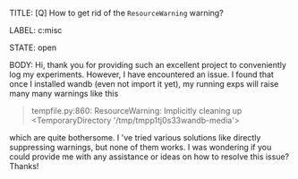 TITLE:
[Q] How to get rid of the `ResourceWarning` warning?

LABEL:
c:misc

STATE:
open

BODY:
Hi, thank you for providing such an excellent project to conveniently log my experiments.
However, I have encountered an issue. I found that once I installed wandb (even not import it yet), my running exps will raise many many warnings like this 
> tempfile.py:860: ResourceWarning: Implicitly cleaning up <TemporaryDirectory '/tmp/tmpp1tj0s33wandb-media'>

which are quite bothersome.
I 've tried various solutions like directly suppressing warnings, but none of them works.
I was wondering if you could provide me with any assistance or ideas on how to resolve this issue?
Thanks!

